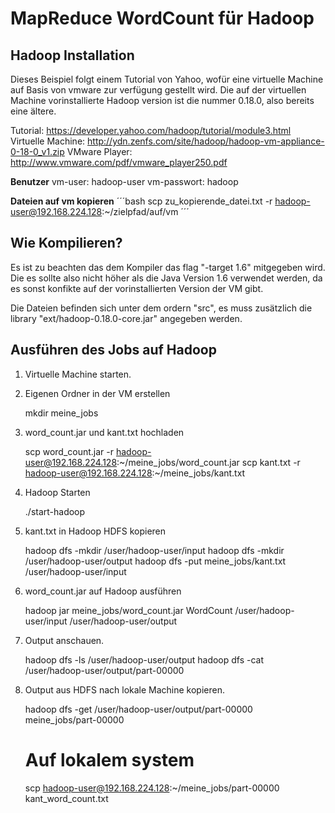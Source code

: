 # MapReduce WordCount für Hadoop

## Hadoop Installation
Dieses Beispiel folgt einem Tutorial von Yahoo, wofür eine virtuelle Machine auf Basis von vmware zur verfügung gestellt wird. Die auf der virtuellen Machine vorinstallierte Hadoop version ist die nummer 0.18.0, also bereits eine ältere.

Tutorial: https://developer.yahoo.com/hadoop/tutorial/module3.html
Virtuelle Machine: http://ydn.zenfs.com/site/hadoop/hadoop-vm-appliance-0-18-0_v1.zip
VMware Player: http://www.vmware.com/pdf/vmware_player250.pdf

**Benutzer**
vm-user: hadoop-user
vm-passwort: hadoop

**Dateien auf vm kopieren**
´´´bash
    scp zu_kopierende_datei.txt -r hadoop-user@192.168.224.128:~/zielpfad/auf/vm
´´´

## Wie Kompilieren?
Es ist zu beachten das dem Kompiler das flag "-target 1.6" mitgegeben wird. Die es sollte also nicht höher als die Java Version 1.6 verwendet werden, da es sonst konfikte auf der vorinstallierten Version der VM gibt.

Die Dateien befinden sich unter dem ordern "src", es muss zusätzlich die library "ext/hadoop-0.18.0-core.jar" angegeben werden.

## Ausführen des Jobs auf Hadoop
1. Virtuelle Machine starten.
2. Eigenen Ordner in der VM erstellen

    mkdir meine_jobs

3. word_count.jar und kant.txt hochladen

    scp word_count.jar -r hadoop-user@192.168.224.128:~/meine_jobs/word_count.jar
    scp kant.txt -r hadoop-user@192.168.224.128:~/meine_jobs/kant.txt

4. Hadoop Starten

    ./start-hadoop

4. kant.txt in Hadoop HDFS kopieren

    hadoop dfs -mkdir /user/hadoop-user/input
    hadoop dfs -mkdir /user/hadoop-user/output
    hadoop dfs -put meine_jobs/kant.txt /user/hadoop-user/input

5. word_count.jar auf Hadoop ausführen

    hadoop jar meine_jobs/word_count.jar WordCount /user/hadoop-user/input /user/hadoop-user/output

6. Output anschauen.

    hadoop dfs -ls /user/hadoop-user/output
    hadoop dfs -cat /user/hadoop-user/output/part-00000

7. Output aus HDFS nach lokale Machine kopieren.

    hadoop dfs -get /user/hadoop-user/output/part-00000 meine_jobs/part-00000

    # Auf lokalem system
    scp hadoop-user@192.168.224.128:~/meine_jobs/part-00000 kant_word_count.txt









